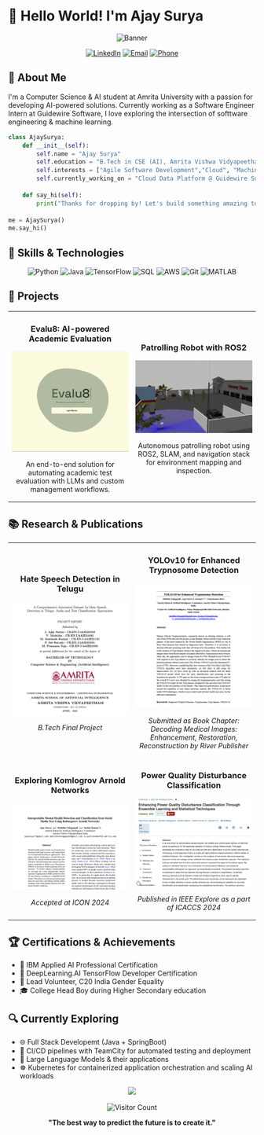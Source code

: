# 👋 Hello World! I'm Ajay Surya

<div align="center">
  
![Banner](https://capsule-render.vercel.app/api?type=waving&color=gradient&height=200&section=header&text=Software%20Engineer%20%7C%20AI%20Enthusiast&fontSize=40&animation=fadeIn)

  [![LinkedIn](https://img.shields.io/badge/LinkedIn-Connect-blue?style=for-the-badge&logo=linkedin)](https://www.linkedin.com/in/ajay018/)
  [![Email](https://img.shields.io/badge/Email-Contact-red?style=for-the-badge&logo=gmail)](mailto:j.ajaysurya.11@gmail.com)
  [![Phone](https://img.shields.io/badge/Phone-+91_93955_51719-green?style=for-the-badge&logo=phone)](tel:+919395551719)

</div>

## 🤖 About Me

I'm a Computer Science & AI student at Amrita University with a passion for developing AI-powered solutions. Currently working as a Software Engineer Intern at Guidewire Software, I love exploring the intersection of softtware engineering & machine learning.

```python
class AjaySurya:
    def __init__(self):
        self.name = "Ajay Surya"
        self.education = "B.Tech in CSE (AI), Amrita Vishwa Vidyapeetham"
        self.interests = ["Agile Software Development","Cloud", "Machine Learning", "NLP"]
        self.currently_working_on = "Cloud Data Platform @ Guidewire Software"
        
    def say_hi(self):
        print("Thanks for dropping by! Let's build something amazing together.")

me = AjaySurya()
me.say_hi()
```

## 🚀 Skills & Technologies

<div align="center">
  
  ![Python](https://img.shields.io/badge/Python-3776AB?style=for-the-badge&logo=python&logoColor=white)
  ![Java](https://img.shields.io/badge/Java-ED8B00?style=for-the-badge&logo=java&logoColor=white)
  ![TensorFlow](https://img.shields.io/badge/TensorFlow-FF6F00?style=for-the-badge&logo=tensorflow&logoColor=white)
  ![SQL](https://img.shields.io/badge/SQL-4479A1?style=for-the-badge&logo=mysql&logoColor=white)
  ![AWS](https://img.shields.io/badge/AWS-232F3E?style=for-the-badge&logo=amazon-aws&logoColor=white)
  ![Git](https://img.shields.io/badge/Git-F05032?style=for-the-badge&logo=git&logoColor=white)
  ![MATLAB](https://img.shields.io/badge/MATLAB-0076A8?style=for-the-badge&logo=mathworks&logoColor=white)
  
</div>

## 🔭 Projects

<table>
  <tr>
    <td width="50%">
      <h3 align="center">Evalu8: AI-powered Academic Evaluation</h3>
      <p align="center">
        <a href="https://github.com/AjaySurya-018/Evalu8" target="_blank">
          <img src="https://github.com/AjaySurya-018/AjaySurya-018/blob/main/images/Evalu8.jpg" width="100%" alt="Evalu8 Project"/>
        </a>
        <p align="center">
          An end-to-end solution for automating academic test evaluation with LLMs and custom management workflows.
        </p>
      </p>
    </td>
    <td width="50%">
      <h3 align="center">Patrolling Robot with ROS2</h3>
      <p align="center">
        <a href="https://drive.google.com/file/d/1Q-EebLjk3LB6w6Juf0DlwoWUz15j67aS/view" target="_blank">
          <img src="https://github.com/AjaySurya-018/AjaySurya-018/blob/main/images/Patrol_robot.jpg" width="100%" alt="Patrol Robot"/>
        </a>
        <p align="center">
          Autonomous patrolling robot using ROS2, SLAM, and navigation stack for environment mapping and inspection.
        </p>
      </p>
    </td>
  </tr>
</table>

## 📚 Research & Publications

<table>
  <tr>
    <td width="50%">
      <h3 align="center">Hate Speech Detection in Telugu</h3>
      <p align="center">
        <a href="https://drive.google.com/file/d/1nr7iWR-7FoertVhk17tE5mNRx7uubNJa/view?usp=sharing" target="_blank">
          <img src="https://github.com/AjaySurya-018/AjaySurya-018/blob/main/images/HS.jpg" width="100%" alt="B.Tech Final Project"/>
        </a>
        <p align="center">
          <em>B.Tech Final Project</em>
        </p>
      </p>
    </td>
    <td width="50%">
      <h3 align="center">YOLOv10 for Enhanced Trypnosome Detection</h3>
      <p align="center">
        <a href="https://drive.google.com/file/d/1q48mAz_oWdl7oheeyEKb8YVFlwvp5Fy0/view?usp=sharing" target="_blank">
          <img src="https://github.com/AjaySurya-018/AjaySurya-018/blob/main/images/yolo.jpg" width="100%" alt="YOLOv10 Paper"/>
        </a>
        <p align="center">
          <em>Submitted as Book Chapter: Decoding Medical Images: Enhancement, Restoration, Reconstruction by River Publisher</em>
        </p>
      </p>
    </td>
  </tr>
  <tr>
    <td width="50%">
      <h3 align="center">Exploring Komlogrov Arnold Networks</h3>
      <p align="center">
        <a href="https://drive.google.com/file/d/1tJ2vtALJktQuCa37XmU-XHjOP7up-H6m/view?usp=sharing" target="_blank">
          <img src="https://github.com/AjaySurya-018/AjaySurya-018/blob/main/images/KAN.jpg" width="100%" alt="KAN Paper"/>
        </a>
        <p align="center">
          <em>Accepted at ICON 2024</em>
        </p>
      </p>
    </td>
    <td width="50%">
      <h3 align="center">Power Quality Disturbance Classification</h3>
      <p align="center">
        <a href="https://drive.google.com/file/d/1hQNasWYH6eC7REM6c_jhLCtvVeb2SHmz/view?usp=sharing" target="_blank">
          <img src="https://github.com/AjaySurya-018/AjaySurya-018/blob/main/images/PQ.jpg" width="100%" alt="Power Quality Paper"/>
        </a>
        <p align="center">
          <em>Published in IEEE Explore as a part of ICACCS 2024</em>
        </p>
      </p>
    </td>
  </tr>
</table>

## 🏆 Certifications & Achievements

- 🧠 IBM Applied AI Professional Certification
- 🤖 DeepLearning.AI TensorFlow Developer Certification
- 👑 Lead Volunteer, C20 India Gender Equality
- 🎓 College Head Boy during Higher Secondary education

## 🔍 Currently Exploring

- 🌐 Full Stack Developemt (Java + SpringBoot) 
- 🔄 CI/CD pipelines with TeamCity for automated testing and deployment
- 🚀 Large Language Models & their applications
- ☸️ Kubernetes for containerized application orchestration and scaling AI workloads 


<div align="center">
  
  <img src="https://capsule-render.vercel.app/api?type=waving&color=gradient&height=100&section=footer"/>
  
  ![Visitor Count](https://profile-counter.glitch.me/ajaysurya/count.svg)
  
  **"The best way to predict the future is to create it."**
  
</div>

